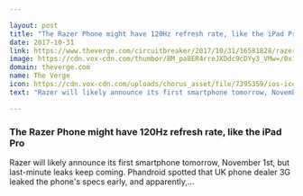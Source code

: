 ```yaml
---

layout: post
title: "The Razer Phone might have 120Hz refresh rate, like the iPad Pro"
date: 2017-10-31
link: https://www.theverge.com/circuitbreaker/2017/10/31/16581828/razer-phone-refresh-rate-display-specs-release
image: https://cdn.vox-cdn.com/thumbor/BM_pa8ER4rreJXDdc9cDYy3_VMw=/0x129:1800x1071/fit-in/1200x630/cdn.vox-cdn.com/uploads/chorus_asset/file/7294433/VLAD0679_1.jpg
domain: theverge.com
name: The Verge
icon: https://cdn.vox-cdn.com/uploads/chorus_asset/file/7395359/ios-icon.0.png
text: "Razer will likely announce its first smartphone tomorrow, November 1st, but last-minute leaks keep coming. Phandroid spotted that UK phone dealer 3G leaked the phone's specs early, and apparently,..."

---
```


### The Razer Phone might have 120Hz refresh rate, like the iPad Pro

Razer will likely announce its first smartphone tomorrow, November 1st, but last-minute leaks keep coming. Phandroid spotted that UK phone dealer 3G leaked the phone's specs early, and apparently,...